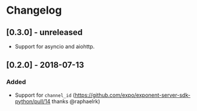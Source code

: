 # Changelog

## [0.3.0] - unreleased

- Support for asyncio and aiohttp.

## [0.2.0] - 2018-07-13
### Added
- Support for `channel_id` (https://github.com/expo/exponent-server-sdk-python/pull/14 thanks @raphaelrk)
